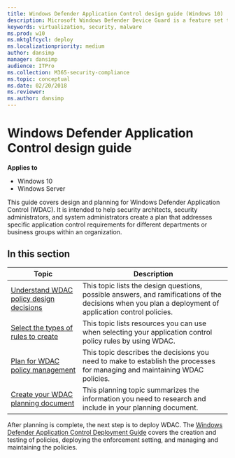 ```yaml
---
title: Windows Defender Application Control design guide (Windows 10)
description: Microsoft Windows Defender Device Guard is a feature set that consists of both hardware and software system integrity hardening features that revolutionize the Windows operating system’s security.
keywords: virtualization, security, malware
ms.prod: w10
ms.mktglfcycl: deploy
ms.localizationpriority: medium
author: dansimp
manager: dansimp
audience: ITPro
ms.collection: M365-security-compliance
ms.topic: conceptual
ms.date: 02/20/2018
ms.reviewer: 
ms.author: dansimp
---
```


# Windows Defender Application Control design guide

**Applies to**
- Windows 10
- Windows Server

This guide covers design and planning for Windows Defender Application Control (WDAC). It is intended to help security architects, security administrators, and system administrators create a plan that addresses specific application control requirements for different departments or business groups within an organization.


## In this section

| Topic | Description |
| - | - |
| [Understand WDAC policy design decisions](understand-windows-defender-application-control-policy-design-decisions.md) | This topic lists the design questions, possible answers, and ramifications of the decisions when you plan a deployment of application control policies. |
| [Select the types of rules to create](select-types-of-rules-to-create.md) | This topic lists resources you can use when selecting your application control policy rules by using WDAC. |
| [Plan for WDAC policy management](plan-windows-defender-application-control-management.md) | This topic describes the decisions you need to make to establish the processes for managing and maintaining WDAC policies. |
| [Create your WDAC planning document](create-your-windows-defender-application-control-planning-document.md) | This planning topic summarizes the information you need to research and include in your planning document. | 
 
After planning is complete, the next step is to deploy WDAC. The [Windows Defender Application Control Deployment Guide](windows-defender-application-control-deployment-guide.md) covers the creation and testing of policies, deploying the enforcement setting, and managing and maintaining the policies.
 
